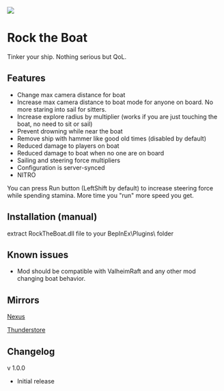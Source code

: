 ![](https://staticdelivery.nexusmods.com/mods/3667/images/headers/2525_1694750230.jpg)

# Rock the Boat
Tinker your ship. Nothing serious but QoL.

## Features
* Change max camera distance for boat
* Increase max camera distance to boat mode for anyone on board. No more staring into sail for sitters.
* Increase explore radius by multiplier (works if you are just touching the boat, no need to sit or sail)
* Prevent drowning while near the boat
* Remove ship with hammer like good old times (disabled by default)
* Reduced damage to players on boat
* Reduced damage to boat when no one are on board
* Sailing and steering force multipliers
* Configuration is server-synced
* NITRO

You can press Run button (LeftShift by default) to increase steering force while spending stamina. More time you "run" more speed you get.

## Installation (manual)
extract RockTheBoat.dll file to your BepInEx\Plugins\ folder

## Known issues
* Mod should be compatible with ValheimRaft and any other mod changing boat behavior.

## Mirrors
[Nexus](https://www.nexusmods.com/valheim/mods/2525)

[Thunderstore](https://valheim.thunderstore.io/package/shudnal/RockTheBoat/)

## Changelog

v 1.0.0
* Initial release